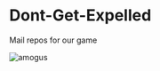# Dont-Get-Expelled
Mail repos for our game


![amogus](https://static.wikia.nocookie.net/amogus/images/c/cb/Susremaster.png/revision/latest/scale-to-width-down/1200?cb=20210806124552)
